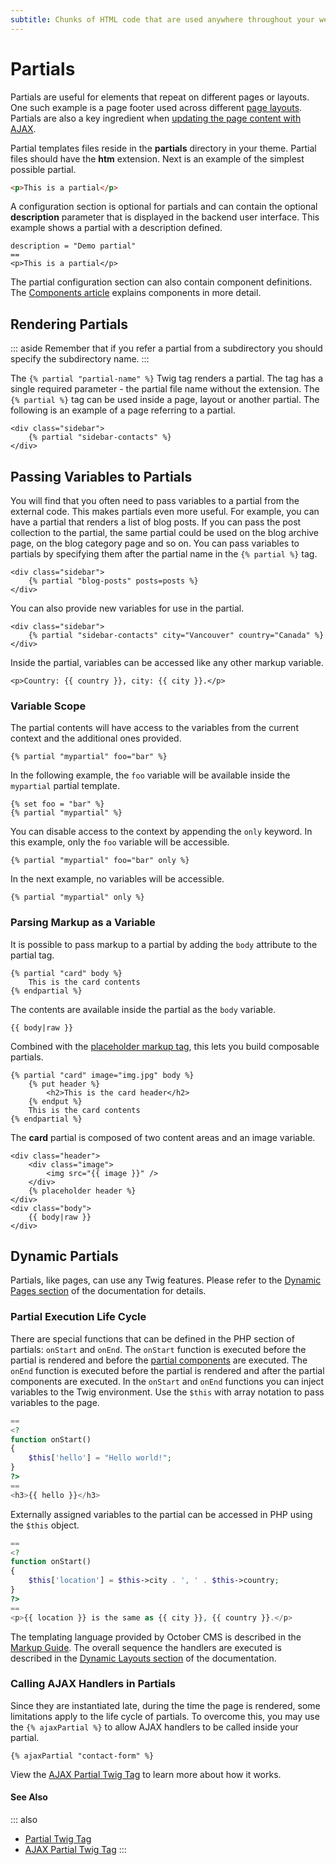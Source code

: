 ```yaml
---
subtitle: Chunks of HTML code that are used anywhere throughout your website.
---
```

# Partials

Partials are useful for elements that repeat on different pages or layouts. One such example is a page footer used across different [page layouts](./layouts.md). Partials are also a key ingredient when [updating the page content with AJAX](../ajax/update-partials.md).

Partial templates files reside in the **partials** directory in your theme. Partial files should have the **htm** extension. Next is an example of the simplest possible partial.

```html
<p>This is a partial</p>
```

A configuration section is optional for partials and can contain the optional **description** parameter that is displayed in the backend user interface. This example shows a partial with a description defined.

```twig
description = "Demo partial"
==
<p>This is a partial</p>
```

The partial configuration section can also contain component definitions. The [Components article](./components.md) explains components in more detail.

## Rendering Partials

::: aside
Remember that if you refer a partial from a subdirectory you should specify the subdirectory name.
:::

The `{% partial "partial-name" %}` Twig tag renders a partial. The tag has a single required parameter - the partial file name without the extension. The `{% partial %}` tag can be used inside a page, layout or another partial. The following is an example of a page referring to a partial.

```twig
<div class="sidebar">
    {% partial "sidebar-contacts" %}
</div>
```

## Passing Variables to Partials

You will find that you often need to pass variables to a partial from the external code. This makes partials even more useful. For example, you can have a partial that renders a list of blog posts. If you can pass the post collection to the partial, the same partial could be used on the blog archive page, on the blog category page and so on. You can pass variables to partials by specifying them after the partial name in the `{% partial %}` tag.

```twig
<div class="sidebar">
    {% partial "blog-posts" posts=posts %}
</div>
```

You can also provide new variables for use in the partial.

```twig
<div class="sidebar">
    {% partial "sidebar-contacts" city="Vancouver" country="Canada" %}
</div>
```

Inside the partial, variables can be accessed like any other markup variable.

```twig
<p>Country: {{ country }}, city: {{ city }}.</p>
```

### Variable Scope

The partial contents will have access to the variables from the current context and the additional ones provided.

```twig
{% partial "mypartial" foo="bar" %}
```

In the following example, the `foo` variable will be available inside the `mypartial` partial template.

```twig
{% set foo = "bar" %}
{% partial "mypartial" %}
```

You can disable access to the context by appending the `only` keyword. In this example, only the `foo` variable will be accessible.

```twig
{% partial "mypartial" foo="bar" only %}
```

In the next example, no variables will be accessible.

```twig
{% partial "mypartial" only %}
```

### Parsing Markup as a Variable

It is possible to pass markup to a partial by adding the `body` attribute to the partial tag.

```twig
{% partial "card" body %}
    This is the card contents
{% endpartial %}
```

The contents are available inside the partial as the `body` variable.

```twig
{{ body|raw }}
```

Combined with the [placeholder markup tag](../../markup/tag/placeholder.md), this lets you build composable partials.

```twig
{% partial "card" image="img.jpg" body %}
    {% put header %}
        <h2>This is the card header</h2>
    {% endput %}
    This is the card contents
{% endpartial %}
```

The **card** partial is composed of two content areas and an image variable.

```twig
<div class="header">
    <div class="image">
        <img src="{{ image }}" />
    </div>
    {% placeholder header %}
</div>
<div class="body">
    {{ body|raw }}
</div>
```

## Dynamic Partials

Partials, like pages, can use any Twig features. Please refer to the [Dynamic Pages section](pages.md) of the documentation for details.

### Partial Execution Life Cycle

There are special functions that can be defined in the PHP section of partials: `onStart` and `onEnd`. The `onStart` function is executed before the partial is rendered and before the [partial components](./components.md) are executed. The `onEnd` function is executed before the partial is rendered and after the partial components are executed. In the `onStart` and `onEnd` functions you can inject variables to the Twig environment. Use the `$this` with array notation to pass variables to the page.

```php
==
<?
function onStart()
{
    $this['hello'] = "Hello world!";
}
?>
==
<h3>{{ hello }}</h3>
```

Externally assigned variables to the partial can be accessed in PHP using the `$this` object.

```php
==
<?
function onStart()
{
    $this['location'] = $this->city . ', ' . $this->country;
}
?>
==
<p>{{ location }} is the same as {{ city }}, {{ country }}.</p>
```

The templating language provided by October CMS is described in the [Markup Guide](../../markup/templating.md). The overall sequence the handlers are executed is described in the [Dynamic Layouts section](./layouts.md) of the documentation.

### Calling AJAX Handlers in Partials

Since they are instantiated late, during the time the page is rendered, some limitations apply to the life cycle of partials. To overcome this, you may use the `{% ajaxPartial %}` to allow AJAX handlers to be called inside your partial.

```twig
{% ajaxPartial "contact-form" %}
```

View the [AJAX Partial Twig Tag](../../markup/tag/ajax-partial.md) to learn more about how it works.

#### See Also

::: also
* [Partial Twig Tag](../../markup/tag/partial.md)
* [AJAX Partial Twig Tag](../../markup/tag/ajax-partial.md)
:::
